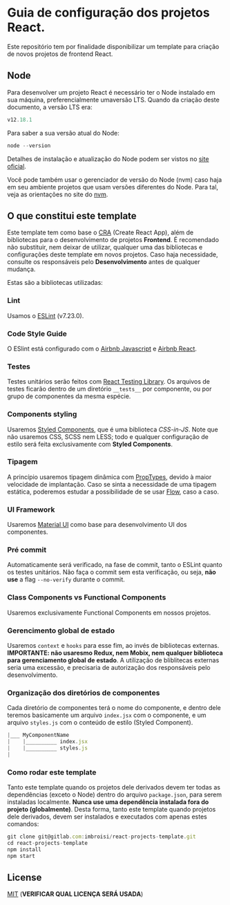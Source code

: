 # Guia de configuração dos projetos React.

Este repositório tem por finalidade disponibilizar um template para criação de novos projetos de frontend React.

## Node
Para desenvolver um projeto React é necessário ter o Node instalado em sua máquina, preferencialmente umaversão LTS. Quando da criação deste documento, a versão LTS era:
```javascript
v12.18.1
```
Para saber a sua versão atual do Node:
```javascript
node --version
```
Detalhes de instalação e atualização do Node podem ser vistos no [site oficial](https://nodejs.org).


Você pode também usar o gerenciador de versão do Node (nvm) caso haja em seu ambiente projetos que usam versões diferentes do Node. Para tal, veja as orientações no site do [nvm](https://github.com/nvm-sh/nvm).

## O que constitui este template
Este template tem como base o [CRA](https://create-react-app.dev/) (Create React App), além de bibliotecas para o desenvolvimento de projetos **Frontend**. É recomendado não substituir, nem deixar de utilizar, qualquer uma das bibliotecas e configurações deste template em novos projetos. Caso haja necessidade, consulte os responsáveis pelo **Desenvolvimento** antes de qualquer mudança.

Estas são a bibliotecas utilizadas:
### Lint
Usamos o [ESLint](https://eslint.org/) (v7.23.0).

### Code Style Guide
O ESlint está configurado com o [Airbnb Javascript](https://github.com/airbnb/javascript) e [Airbnb React](https://github.com/airbnb/javascript/tree/master/react).

### Testes
Testes unitários serão feitos com [React Testing Library](https://testing-library.com/). Os arquivos de testes ficarão dentro de um diretório `__tests__` por componente, ou por grupo de componentes da mesma espécie.

### Components styling
Usaremos [Styled Components](https://styled-components.com/), que é uma biblioteca *CSS-in-JS*. Note que não usaremos CSS, SCSS nem LESS; todo e qualquer configuração de estilo será feita exclusivamente com **Styled Components**.

### Tipagem
A princípio usaremos tipagem dinâmica com [PropTypes](https://www.npmjs.com/package/prop-types), devido à maior velocidade de implantação. Caso se sinta a necessidade de uma tipagem estática, poderemos estudar a possibilidade de se usar [Flow](https://flow.org/en/docs/react/), caso a caso.

### UI Framework
Usaremos [Material UI](https://material-ui.com/) como base para desenvolvimento UI dos componentes.

### Pré commit
Automaticamente será verificado, na fase de commit, tanto o ESLint quanto os testes unitários. Não faça o commit sem esta verificação, ou seja, **não use** a flag `--no-verify` durante o commit.

### Class Components vs Functional Components
Usaremos exclusivamente Functional Components em nossos projetos.

### Gerencimento global de estado
Usaremos `context` e `hooks` para esse fim, ao invés de bibliotecas externas. **IMPORTANTE: não usaresmo Redux, nem Mobix, nem qualquer biblioteca para gerenciamento global de estado**. A utilização de bliblitecas externas seria uma excessão, e precisaria de autorização dos responsáveis pelo desenvolvimento.

### Organização dos diretórios de componentes
Cada diretório de componentes terá o nome do componente, e dentro dele teremos basicamente um arquivo `index.jsx` com o componente, e um arquivo `styles.js` com o conteúdo de estilo (Styled Component).
```javascript
|___ MyComponentName
|    |__________ index.jsx
|    |__________ styles.js
|
```

### Como rodar este template
Tanto este template quando os projetos dele derivados devem ter todas as dependências (exceto o Node) dentro do arquivo `package.json`, para serem instaladas localmente. **Nunca use uma dependência instalada fora do projeto (globalmente)**.
Desta forma, tanto este template quando projetos dele derivados, devem ser instalados e executados com apenas estes comandos:
```javascript
git clone git@gitlab.com:imbroisi/react-projects-template.git
cd react-projects-template
npm install
npm start
```

## License
[MIT](https://choosealicense.com/licenses/mit/) (**VERIFICAR QUAL LICENÇA SERÁ USADA**)
